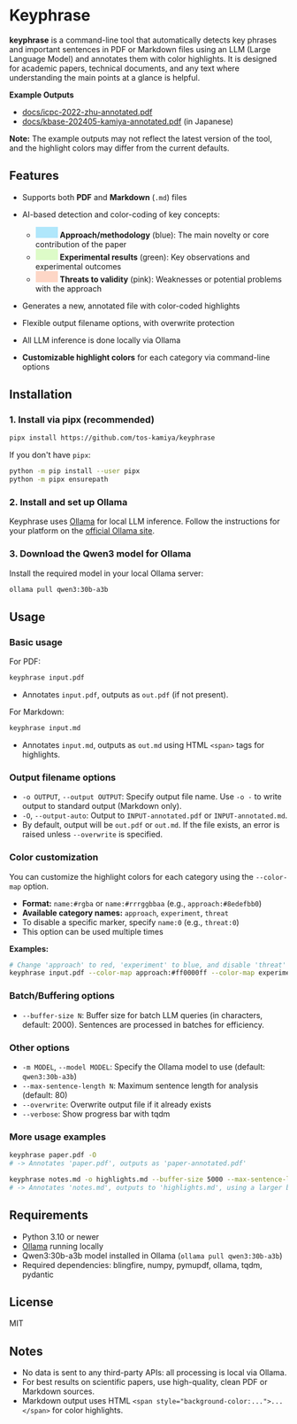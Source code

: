 # Keyphrase

**keyphrase** is a command-line tool that automatically detects key phrases and important sentences in PDF or Markdown files using an LLM (Large Language Model) and annotates them with color highlights. It is designed for academic papers, technical documents, and any text where understanding the main points at a glance is helpful.

**Example Outputs**

* [docs/icpc-2022-zhu-annotated.pdf](docs/icpc-2022-zhu-annotated.pdf)
* [docs/kbase-202405-kamiya-annotated.pdf](docs/kbase-202405-kamiya-annotated.pdf) (in Japanese)

**Note:** The example outputs may not reflect the latest version of the tool, and the highlight colors may differ from the current defaults.

## Features

* Supports both **PDF** and **Markdown** (`.md`) files
* AI-based detection and color-coding of key concepts:

  * <span style="display:inline-block;width:40px;height:20px;background:#8edefbb0;"></span> **Approach/methodology** (blue): The main novelty or core contribution of the paper
  * <span style="display:inline-block;width:40px;height:20px;background:#d0fbb1b0;"></span> **Experimental results** (green): Key observations and experimental outcomes
  * <span style="display:inline-block;width:40px;height:20px;background:#fec6afb0;"></span> **Threats to validity** (pink): Weaknesses or potential problems with the approach
* Generates a new, annotated file with color-coded highlights
* Flexible output filename options, with overwrite protection
* All LLM inference is done locally via Ollama
* **Customizable highlight colors** for each category via command-line options

## Installation

### 1. Install via pipx (recommended)

```bash
pipx install https://github.com/tos-kamiya/keyphrase
```

If you don't have `pipx`:

```bash
python -m pip install --user pipx
python -m pipx ensurepath
```

### 2. Install and set up Ollama

Keyphrase uses [Ollama](https://ollama.com/) for local LLM inference.
Follow the instructions for your platform on the [official Ollama site](https://ollama.com/download).

### 3. Download the Qwen3 model for Ollama

Install the required model in your local Ollama server:

```bash
ollama pull qwen3:30b-a3b
```

## Usage

### Basic usage

For PDF:

```bash
keyphrase input.pdf
```

* Annotates `input.pdf`, outputs as `out.pdf` (if not present).

For Markdown:

```bash
keyphrase input.md
```

* Annotates `input.md`, outputs as `out.md` using HTML `<span>` tags for highlights.

### Output filename options

* `-o OUTPUT`, `--output OUTPUT`: Specify output file name.
  Use `-o -` to write output to standard output (Markdown only).
* `-O`, `--output-auto`: Output to `INPUT-annotated.pdf` or `INPUT-annotated.md`.
* By default, output will be `out.pdf` or `out.md`.
  If the file exists, an error is raised unless `--overwrite` is specified.

### Color customization

You can customize the highlight colors for each category using the `--color-map` option.

* **Format:** `name:#rgba` or `name:#rrrggbbaa` (e.g., `approach:#8edefbb0`)
* **Available category names:** `approach`, `experiment`, `threat`
* To disable a specific marker, specify `name:0` (e.g., `threat:0`)
* This option can be used multiple times

**Examples:**

```bash
# Change 'approach' to red, 'experiment' to blue, and disable 'threat'
keyphrase input.pdf --color-map approach:#ff0000ff --color-map experiment:#0000ffff --color-map threat:0
```

### Batch/Buffering options

* `--buffer-size N`: Buffer size for batch LLM queries (in characters, default: 2000).
  Sentences are processed in batches for efficiency.

### Other options

* `-m MODEL`, `--model MODEL`: Specify the Ollama model to use (default: `qwen3:30b-a3b`)
* `--max-sentence-length N`: Maximum sentence length for analysis (default: 80)
* `--overwrite`: Overwrite output file if it already exists
* `--verbose`: Show progress bar with tqdm

### More usage examples

```bash
keyphrase paper.pdf -O
# -> Annotates 'paper.pdf', outputs as 'paper-annotated.pdf'

keyphrase notes.md -o highlights.md --buffer-size 5000 --max-sentence-length 100 --verbose
# -> Annotates 'notes.md', outputs to 'highlights.md', using a larger buffer, longer sentences, and showing progress.
```

## Requirements

* Python 3.10 or newer
* [Ollama](https://ollama.com/) running locally
* Qwen3:30b-a3b model installed in Ollama (`ollama pull qwen3:30b-a3b`)
* Required dependencies: blingfire, numpy, pymupdf, ollama, tqdm, pydantic

## License

MIT

## Notes

* No data is sent to any third-party APIs: all processing is local via Ollama.
* For best results on scientific papers, use high-quality, clean PDF or Markdown sources.
* Markdown output uses HTML `<span style="background-color:...">...</span>` for color highlights.
